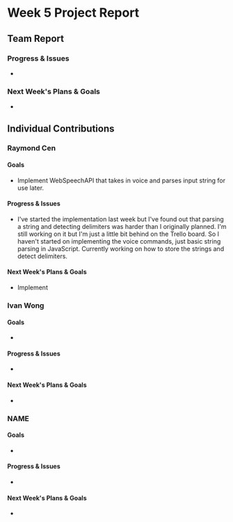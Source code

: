 # Week 5 Project Report

## Team Report

### Progress & Issues

* 
### Next Week's Plans & Goals

* 

## Individual Contributions

### Raymond Cen

#### Goals

* Implement WebSpeechAPI that takes in voice and parses input string for use later. 

#### Progress & Issues

* I've started the implementation last week but I've found out that parsing a string and detecting delimiters was harder than I originally planned. I'm still working on it but I'm just a little bit behind on the Trello board. So I haven't started on implementing the voice commands, just basic string parsing in JavaScript. Currently working on how to store the strings and detect delimiters.

#### Next Week's Plans & Goals

* Implement

### Ivan Wong

#### Goals

* 

#### Progress & Issues

* 

#### Next Week's Plans & Goals

* 

### NAME

#### Goals

* 

#### Progress & Issues

* 

#### Next Week's Plans & Goals

* 